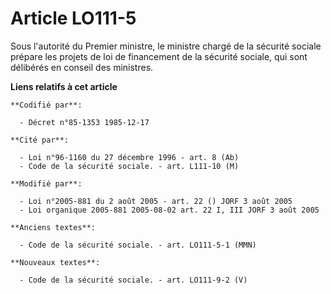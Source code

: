 # Article LO111-5

Sous l'autorité du Premier ministre, le ministre chargé de la sécurité sociale prépare les projets de loi de financement de
la sécurité sociale, qui sont délibérés en conseil des ministres.

**Liens relatifs à cet article**

	**Codifié par**:

	  - Décret n°85-1353 1985-12-17

	**Cité par**:

	  - Loi n°96-1160 du 27 décembre 1996 - art. 8 (Ab)
	  - Code de la sécurité sociale. - art. L111-10 (M)

	**Modifié par**:

	  - Loi n°2005-881 du 2 août 2005 - art. 22 () JORF 3 août 2005
	  - Loi organique 2005-881 2005-08-02 art. 22 I, III JORF 3 août 2005

	**Anciens textes**:

	  - Code de la sécurité sociale. - art. LO111-5-1 (MMN)

	**Nouveaux textes**:

	  - Code de la sécurité sociale. - art. LO111-9-2 (V)
